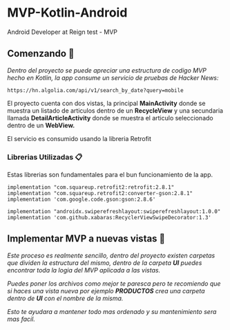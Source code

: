# MVP-Kotlin-Android
Android Developer at Reign test - MVP

## Comenzando 🚀

_Dentro del proyecto se puede apreciar una estructura de codigo MVP hecho en Kotlin, la app consume un servicio de pruebas de Hacker News:_

```
https://hn.algolia.com/api/v1/search_by_date?query=mobile
```

El proyecto cuenta con dos vistas, la principal **MainActivity** donde se muestra un listado de articulos dentro de un **RecycleView** y una secundaria llamada **DetailArticleActivity**
donde se muestra el articulo seleccionado dentro de un **WebView.**

El servicio es consumido usando la libreria Retrofit

### Librerias Utilizadas 📋

Estas librerias son fundamentales para el bun funcionamiento de la app.

```
implementation "com.squareup.retrofit2:retrofit:2.8.1"
implementation "com.squareup.retrofit2:converter-gson:2.8.1"
implementation 'com.google.code.gson:gson:2.8.6'
```

```
implementation "androidx.swiperefreshlayout:swiperefreshlayout:1.0.0"
implementation 'com.github.xabaras:RecyclerViewSwipeDecorator:1.3'
```

## Implementar MVP a nuevas vistas 🔧

_Este proceso es realmente sencillo, dentro del proyecto existen carpetas que dividen la estructura del mismo, dentro de la carpeta **UI**
puedes encontrar toda la logia del MVP aplicada a las vistas._

_Puedes poner los archivos como mejor te paresca pero te recomiendo que si haces una vista nueva por ejemplo **PRODUCTOS** crea una carpeta dentro de **UI** con el nombre de la misma._

_Esto te ayudara a mantener todo mas ordenado y su mantenimiento sera mas facil._

